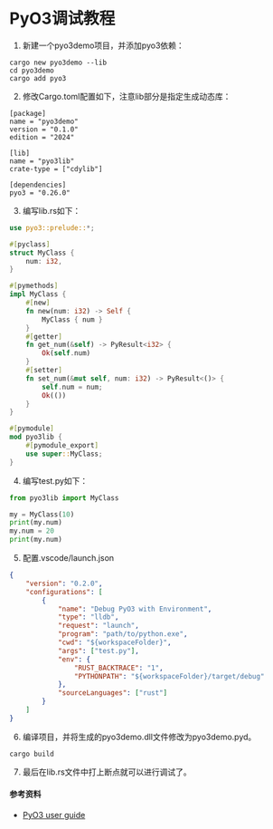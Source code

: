 # PyO3调试教程

1. 新建一个pyo3demo项目，并添加pyo3依赖：

```
cargo new pyo3demo --lib
cd pyo3demo
cargo add pyo3
```

2. 修改Cargo.toml配置如下，注意lib部分是指定生成动态库：

```
[package]
name = "pyo3demo"
version = "0.1.0"
edition = "2024"

[lib]
name = "pyo3lib"
crate-type = ["cdylib"]

[dependencies]
pyo3 = "0.26.0"
```

3. 编写lib.rs如下：

```rust
use pyo3::prelude::*;

#[pyclass]
struct MyClass {
    num: i32,
}

#[pymethods]
impl MyClass {
    #[new]
    fn new(num: i32) -> Self {
        MyClass { num }
    }
    #[getter]
    fn get_num(&self) -> PyResult<i32> {
        Ok(self.num)
    }
    #[setter]
    fn set_num(&mut self, num: i32) -> PyResult<()> {
        self.num = num;
        Ok(())
    }
}

#[pymodule]
mod pyo3lib {
    #[pymodule_export]
    use super::MyClass;
}
```

4. 编写test.py如下：

```python
from pyo3lib import MyClass

my = MyClass(10)
print(my.num)
my.num = 20
print(my.num)
```

5. 配置.vscode/launch.json

```json
{
    "version": "0.2.0",
    "configurations": [
        {
            "name": "Debug PyO3 with Environment",
            "type": "lldb",
            "request": "launch",
            "program": "path/to/python.exe",
            "cwd": "${workspaceFolder}",
            "args": ["test.py"],
            "env": {
                "RUST_BACKTRACE": "1",
                "PYTHONPATH": "${workspaceFolder}/target/debug"
            },
            "sourceLanguages": ["rust"]
        }
    ]
}
```

6. 编译项目，并将生成的pyo3demo.dll文件修改为pyo3demo.pyd。

```
cargo build
```

7. 最后在lib.rs文件中打上断点就可以进行调试了。

#### 参考资料

- [PyO3 user guide](https://pyo3.rs/v0.26.0/debugging.html)
